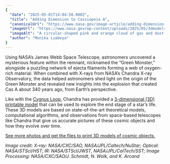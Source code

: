 ```yaml
---
{
  "date": "2025-05-01T14:04:58.000Z",
  "title": "Adding Dimension to Cassiopeia A",
  "canonicalUrl": "https://www.nasa.gov/image-article/adding-dimension-to-cassiopeia-a/",
  "imageUrl": "https://www.nasa.gov/wp-content/uploads/2025/05/3dmodels-casa-2025-astro.jpg",
  "imageAlt": "A circular-shaped pink and orange cloud of gas and dust with filaments. Stars are visible all around the cloud, and can be seen through it as well.",
  "author": "Monika Luabeya"
}
---
```


Using NASA’s James Webb Space Telescope, astronomers uncovered a mysterious feature within the remnant, nicknamed the “Green Monster,” alongside a puzzling network of ejecta filaments forming a web of oxygen-rich material. When combined with X-rays from NASA’s Chandra X-ray Observatory, the data helped astronomers shed light on the origin of the Green Monster and revealed new insights into the explosion that created Cas A about 340 years ago, from Earth’s perspective.

Like with the [Cygnus Loop](https://www.nasa.gov/image-article/seeing-the-cygnus-loop-in-a-new-way/), Chandra has provided a [3-dimensional (3D) printable model](https://www.nasa.gov/missions/chandra/nasas-chandra-releases-new-3d-models-of-cosmic-objects/#hds-sidebar-nav-1) that can be used to explore the end stage of a star’s life. These 3D models are based on state-of-the-art theoretical models, computational algorithms, and observations from space-based telescopes like Chandra that give us accurate pictures of these cosmic objects and how they evolve over time.

[See more photos and get the files to print 3D models of cosmic objects.](https://chandra.si.edu/photo/2025/3dmodels/more.html)

_Image credit: X-ray: NASA/CXC/SAO, NASA/JPL/Caltech/NuStar; Optical: NASA/STScI/HST; IR: NASA/STScI/JWST, NASA/JPL/CalTech/SST; Image Processing: NASA/CXC/SAO/J. Schmidt, N. Wolk, and K. Arcand_
